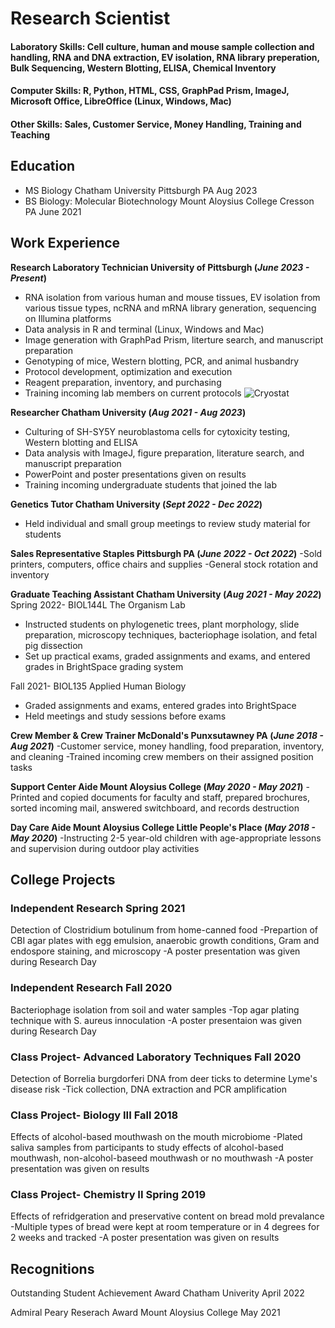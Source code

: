 # Research Scientist

#### Laboratory Skills: Cell culture, human and mouse sample collection and handling, RNA and DNA extraction, EV isolation, RNA library preperation, Bulk Sequencing, Western Blotting, ELISA, Chemical Inventory

#### Computer Skills: R, Python, HTML, CSS, GraphPad Prism, ImageJ, Microsoft Office, LibreOffice (Linux, Windows, Mac)

#### Other Skills: Sales, Customer Service, Money Handling, Training and Teaching

## Education
- MS Biology Chatham University Pittsburgh PA Aug 2023 		       		
- BS Biology: Molecular Biotechnology Mount Aloysius College Cresson PA June 2021 	        		

## Work Experience
**Research Laboratory Technician University of Pittsburgh (_June 2023 - Present_)**
- RNA isolation from various human and mouse tissues, EV isolation from various tissue types, ncRNA and mRNA library generation, sequencing on Illumina platforms
- Data analysis in R and terminal (Linux, Windows and Mac)
- Image generation with GraphPad Prism, literture search, and manuscript preparation
- Genotyping of mice, Western blotting, PCR, and animal husbandry
- Protocol development, optimization and execution
- Reagent preparation, inventory, and purchasing
- Training incoming lab members on current protocols
 ![Cryostat](/assets/images/cryostat.jpg)

**Researcher Chatham University (_Aug 2021 - Aug 2023_)**
- Culturing of SH-SY5Y neuroblastoma cells for cytoxicity testing, Western blotting and ELISA
- Data analysis with ImageJ, figure preparation, literature search, and manuscript preparation
- PowerPoint and poster presentations given on results
- Training incoming undergraduate students that joined the lab

**Genetics Tutor Chatham University (_Sept 2022 - Dec 2022_)**
- Held individual and small group meetings to review study material for students

**Sales Representative Staples Pittsburgh PA (_June 2022 - Oct 2022_)**
-Sold printers, computers, office chairs and supplies
-General stock rotation and inventory

**Graduate Teaching Assistant Chatham University (_Aug 2021 - May 2022_)**
Spring 2022- BIOL144L The Organism Lab
- Instructed students on phylogenetic trees, plant morphology, slide preparation, microscopy techniques, bacteriophage isolation, and fetal pig dissection
- Set up practical exams, graded assignments and exams, and entered grades in BrightSpace grading system

Fall 2021- BIOL135 Applied Human Biology
- Graded assignments and exams, entered grades into BrightSpace
- Held meetings and study sessions before exams

**Crew Member & Crew Trainer McDonald's Punxsutawney PA (_June 2018 - Aug 2021_)**
-Customer service, money handling, food preparation, inventory, and cleaning
-Trained incoming crew members on their assigned position tasks

**Support Center Aide Mount Aloysius College (_May 2020 - May 2021_)**
-Printed and copied documents for faculty and staff, prepared brochures, sorted incoming mail, answered switchboard, and records destruction

**Day Care Aide Mount Aloysius College Little People's Place (_May 2018 - May 2020_)**
-Instructing 2-5 year-old children with age-appropriate lessons and supervision during outdoor play activities


## College Projects
### Independent Research Spring 2021
Detection of Clostridium botulinum from home-canned food
-Prepartion of CBI agar plates with egg emulsion, anaerobic growth conditions, Gram and endospore staining, and microscopy
-A poster presentation was given during Research Day 

### Independent Research Fall 2020
Bacteriophage isolation from soil and water samples
-Top agar plating technique with S. aureus innoculation
-A poster presentaion was given during Research Day

### Class Project- Advanced Laboratory Techniques Fall 2020
Detection of Borrelia burgdorferi DNA from deer ticks to determine Lyme's disease risk
-Tick collection, DNA extraction and PCR amplification

### Class Project- Biology III Fall 2018
Effects of alcohol-based mouthwash on the mouth microbiome
-Plated saliva samples from participants to study effects of alcohol-based mouthwash, non-alcohol-baseed mouthwash or no mouthwash
-A poster presentation was given on results

### Class Project- Chemistry II Spring 2019
Effects of refridgeration and preservative content on bread mold prevalance
-Multiple types of bread were kept at room temperature or in 4 degrees for 2 weeks and tracked
-A poster presentation was given on results

## Recognitions
Outstanding Student Achievement Award Chatham Univerity April 2022

Admiral Peary Reserach Award Mount Aloysius College May 2021
